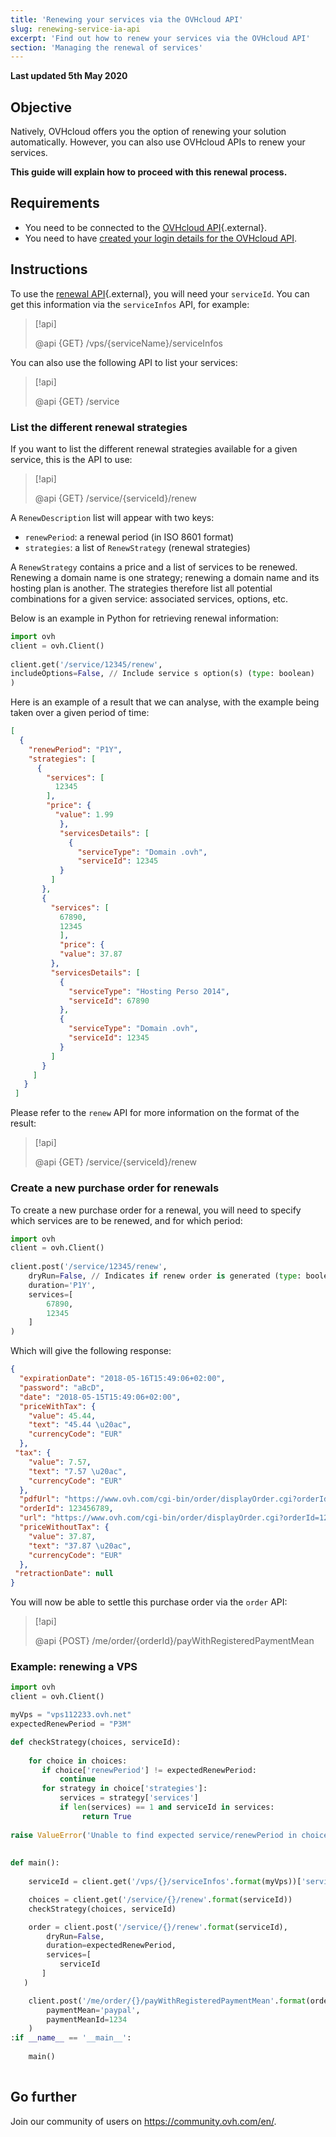```yaml
---
title: 'Renewing your services via the OVHcloud API'
slug: renewing-service-ia-api
excerpt: 'Find out how to renew your services via the OVHcloud API'
section: 'Managing the renewal of services'
---
```


**Last updated 5th May 2020**


## Objective

Natively, OVHcloud offers you the option of renewing your solution automatically. However, you can also use OVHcloud APIs to renew your services.

**This guide will explain how to proceed with this renewal process.**

## Requirements

- You need to be connected to the [OVHcloud API](https://api.ovh.com/){.external}.
- You need to have [created your login details for the OVHcloud API](../../api/first-steps-with-ovh-api/).

## Instructions

To use the [renewal API](https://api.ovh.com/console/#/service/{serviceId}/renew#GET){.external}, you will need your `serviceId`. You can get this information via the `serviceInfos` API, for example:

> [!api]
>
> @api {GET} /vps/{serviceName}/serviceInfos
>

You can also use the following API to list your services:

> [!api]
>
> @api {GET} /service
>


### List the different renewal strategies

If you want to list the different renewal strategies available for a given service, this is the API to use:

> [!api]
>
> @api {GET} /service/{serviceId}/renew
>


A `RenewDescription` list will appear with two keys:
     
* `renewPeriod`: a renewal period (in ISO 8601 format)
* `strategies`: a list of `RenewStrategy` (renewal strategies)

A `RenewStrategy` contains a price and a list of services to be renewed. Renewing a domain name is one strategy; renewing a domain name and its hosting plan is another. The strategies therefore list all potential combinations for a given service: associated services, options, etc.

Below is an example in Python for retrieving renewal information:
     
```python
import ovh
client = ovh.Client()
     
client.get('/service/12345/renew',
includeOptions=False, // Include service s option(s) (type: boolean)
)
```
     
Here is an example of a result that we can analyse, with the example being taken over a given period of time:
     
```json
[
  {
    "renewPeriod": "P1Y",
    "strategies": [
      {
        "services": [
          12345
        ],
        "price": {
          "value": 1.99
           },
           "servicesDetails": [
             {
               "serviceType": "Domain .ovh",
               "serviceId": 12345
           }
         ]
       },
       {
         "services": [
           67890,
           12345
           ],
           "price": {
           "value": 37.87
         },
         "servicesDetails": [
           {
             "serviceType": "Hosting Perso 2014",
             "serviceId": 67890
           },
           {
             "serviceType": "Domain .ovh",
             "serviceId": 12345
           }
         ]
       }
     ]
   }
 ]
```

Please refer to the `renew` API for more information on the format of the result:

> [!api]
>
> @api {GET} /service/{serviceId}/renew
>

 
### Create a new purchase order for renewals

To create a new purchase order for a renewal, you will need to specify which services are to be renewed, and for which period:     
     
```python
import ovh
client = ovh.Client()
 
client.post('/service/12345/renew',
    dryRun=False, // Indicates if renew order is generated (type: boolean)
    duration='P1Y',
    services=[
        67890,
        12345
    ]
)
```

Which will give the following response:
     
```json
{
  "expirationDate": "2018-05-16T15:49:06+02:00",
  "password": "aBcD",
  "date": "2018-05-15T15:49:06+02:00",
  "priceWithTax": {
    "value": 45.44,
    "text": "45.44 \u20ac",
    "currencyCode": "EUR"
  },
 "tax": {
    "value": 7.57,
    "text": "7.57 \u20ac",
    "currencyCode": "EUR"
  },
  "pdfUrl": "https://www.ovh.com/cgi-bin/order/displayOrder.cgi?orderId=123456789&orderPassword=aBcD",
  "orderId": 123456789,
  "url": "https://www.ovh.com/cgi-bin/order/displayOrder.cgi?orderId=123456789&orderPassword=aBcD",
  "priceWithoutTax": {
    "value": 37.87,
    "text": "37.87 \u20ac",
    "currencyCode": "EUR"
  },
 "retractionDate": null
}
```

You will now be able to settle this purchase order via the `order` API:

     
> [!api]
>
> @api {POST} /me/order/{orderId}/payWithRegisteredPaymentMean
>

### Example: renewing a VPS

```python
import ovh
client = ovh.Client()

myVps = "vps112233.ovh.net"
expectedRenewPeriod = "P3M"

def checkStrategy(choices, serviceId):
     
    for choice in choices:
       if choice['renewPeriod'] != expectedRenewPeriod:
           continue
       for strategy in choice['strategies']:
           services = strategy['services']
           if len(services) == 1 and serviceId in services:
                return True
     
raise ValueError('Unable to find expected service/renewPeriod in choices')
     
     
def main():
     
    serviceId = client.get('/vps/{}/serviceInfos'.format(myVps))['serviceId']

    choices = client.get('/service/{}/renew'.format(serviceId))
    checkStrategy(choices, serviceId)

    order = client.post('/service/{}/renew'.format(serviceId),
        dryRun=False,
        duration=expectedRenewPeriod,
        services=[
           serviceId
       ]
   )

    client.post('/me/order/{}/payWithRegisteredPaymentMean'.format(order['orderId']),
        paymentMean='paypal',
        paymentMeanId=1234
    )
:if __name__ == '__main__':
 
    main()
 
```


## Go further

Join our community of users on <https://community.ovh.com/en/>.